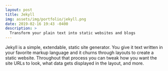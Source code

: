 ```yaml
---
layout: post
title: Jekyll
img: assets/img/portfolio/jekyll.png
date: 2019-02-16 19:43 -0400
description: >
  Transform your plain text into static websites and blogs
---
```


Jekyll is a simple, extendable, static site generator. You give it text written
in your favorite markup language and it churns through layouts to create a
static website. Throughout that process you can tweak how you want the site URLs
to look, what data gets displayed in the layout, and more.
